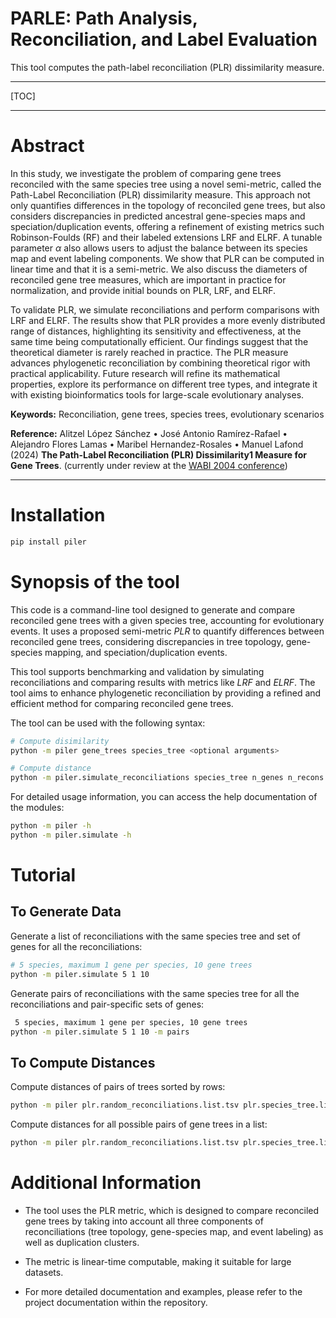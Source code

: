 # PARLE: Path Analysis, Reconciliation, and Label Evaluation

This tool computes the path-label reconciliation (PLR) dissimilarity measure.

---

[TOC]

---

# Abstract

In this study, we investigate the problem of comparing gene trees reconciled with the same species tree using a novel semi-metric, called the Path-Label Reconciliation (PLR) dissimilarity measure.
This approach not only quantifies differences in the topology of reconciled gene trees, but also considers discrepancies in predicted ancestral gene-species maps and speciation/duplication events, offering a refinement of existing metrics such Robinson-Foulds (RF) and their labeled extensions LRF and ELRF. A tunable parameter $\alpha$ also allows users to adjust the balance between its species map and event labeling components. We show that PLR can be computed in linear time and that it is a semi-metric. We also discuss the diameters of reconciled gene tree measures, which are important in practice for normalization, and provide initial bounds on PLR, LRF, and ELRF.

To validate PLR, we simulate reconciliations and perform comparisons with LRF and ELRF. The results show that PLR provides a more evenly distributed range of distances, highlighting its sensitivity and effectiveness, at the same time being computationally efficient. Our findings suggest that the theoretical diameter is rarely reached in practice. The PLR measure advances phylogenetic reconciliation by combining theoretical rigor with practical applicability. Future research will refine its mathematical properties,  explore its performance on different tree types, and integrate it with existing bioinformatics tools for large-scale evolutionary analyses.

**Keywords:** Reconciliation, gene trees, species trees, evolutionary scenarios

**Reference:** Alitzel López Sánchez • José Antonio Ramírez-Rafael • Alejandro Flores Lamas • Maribel Hernandez-Rosales • Manuel Lafond (2024) **The Path-Label Reconciliation (PLR) Dissimilarity1
Measure for Gene Trees**. (currently under review at the [WABI 2004 conference](https://algo-conference.org/2024/wabi/))

---

# Installation

```bash
pip install piler
```

# Synopsis of the tool

This code is a command-line tool designed to generate and compare reconciled gene trees with a given species tree, accounting for evolutionary events. It uses a proposed semi-metric *PLR* to quantify differences between reconciled gene trees, considering discrepancies in tree topology, gene-species mapping, and speciation/duplication events.

This tool supports benchmarking and validation by simulating reconciliations and comparing results with metrics like *LRF* and *ELRF*. The tool aims to enhance phylogenetic reconciliation by providing a refined and efficient method for comparing reconciled gene trees.

The tool can be used with the following syntax:

```bash
# Compute disimilarity
python -m piler gene_trees species_tree <optional arguments>

# Compute distance
python -m piler.simulate_reconciliations species_tree n_genes n_recons <optional arguments>


```

For detailed usage information, you can access the help documentation of the modules:

```bash
python -m piler -h
python -m piler.simulate -h
```

# Tutorial

## To Generate Data

Generate a list of reconciliations with the same species tree and set of genes for all the reconciliations:

```bash
# 5 species, maximum 1 gene per species, 10 gene trees
python -m piler.simulate 5 1 10
```

Generate pairs of reconciliations with the same species tree for all the reconciliations and pair-specific sets of genes:

```bash
 5 species, maximum 1 gene per species, 10 gene trees
python -m piler.simulate 5 1 10 -m pairs
```

## To Compute Distances

Compute distances of pairs of trees sorted by rows:

```bash
python -m piler plr.random_reconciliations.list.tsv plr.species_tree.list.nhx
```

Compute distances for all possible pairs of gene trees in a list:

```bash
python -m piler plr.random_reconciliations.list.tsv plr.species_tree.list.nhx -m all_vs_all
```

# Additional Information

- The tool uses the PLR metric, which is designed to compare reconciled gene trees by taking into account all three components of reconciliations (tree topology, gene-species map, and event labeling) as well as duplication clusters.

- The metric is linear-time computable, making it suitable for large datasets.
- For more detailed documentation and examples, please refer to the project documentation within the repository.